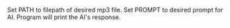 Set PATH to filepath of desired mp3 file.
Set PROMPT to desired prompt for AI.
Program will print the AI's response.